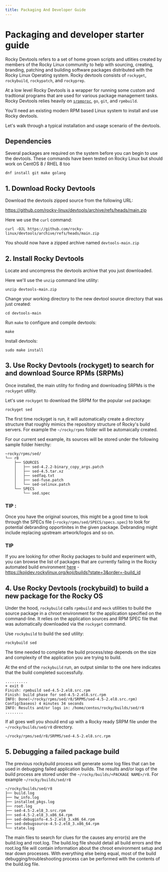 ```yaml
---
title: Packaging And Developer Guide
---
```


# Packaging and developer starter guide


Rocky Devtools refers to a set of home grown scripts and utlities created by members of the Rocky Linux community to help with sourcing, creating, branding, patching and building software packages distributed with the Rocky Linux Operating system.
Rocky devtools consists of `rockyget`, `rockybuild`, `rockypatch`, and `rockyprep`.

At a low level Rocky Devtools is a wrapper for running some custom and tradtional programs that are used for various package management tasks. Rocky Devtools relies heavily on [`srpmproc`](https://github.com/mstg/srpmproc), `go`, `git`, and `rpmbuild`.

You'll need an existing modern RPM based Linux system to install and use Rocky devtools.

Let's walk through a typical installation and usage scenario of the devtools.

## Dependencies
Several packages are required on the system before you can begin to use the devtools. These commands have been tested on Rocky Linux but should work on CentOS 8 / RHEL 8 too
```
dnf install git make golang
```

## 1. Download Rocky Devtools

Download the devtools zipped source from the following URL:

https://github.com/rocky-linux/devtools/archive/refs/heads/main.zip

Here we use the `curl` command:

```
curl -OJL https://github.com/rocky-linux/devtools/archive/refs/heads/main.zip
```

You should now have a zipped archive named `devtools-main.zip`


## 2. Install Rocky Devtools

Locate and uncompress the devtools archive that you just downloaded.

Here we'll use the `unzip` command line utility:

```
unzip devtools-main.zip
```

Change your working directory to the new devtool source directory that was just created:

```
cd devtools-main
```

Run `make` to configure and compile devtools:

```
make
```

Install devtools:

```
sudo make install
```

## 3. Use Rocky Devtools (rockyget) to search for and download Source RPMs (SRPMs)

Once installed, the main utility for finding and downloading SRPMs is the `rockyget` utility.

Let's use `rockyget` to download the SRPM for the popular `sed` package:

```
rockyget sed
```
The first time rockyget is run, it will automatically create a directory structure that roughly mimics the repository structure of Rocky's build servers. For example the `~/rocky/rpms` folder will be automaically created.

For our current sed example, its sources will be stored under the following sample folder hierchy:

```
~rocky/rpms/sed/
└── r8
    ├── SOURCES
    │   ├── sed-4.2.2-binary_copy_args.patch
    │   ├── sed-4.5.tar.xz
    │   ├── sedfaq.txt
    │   ├── sed-fuse.patch
    │   └── sed-selinux.patch
    └── SPECS
        └── sed.spec
```

### TIP :
Once you have the original sources, this might be a good time to look through the SPECs file (`~rocky/rpms/sed/SPECS/specs.spec`) to look for potential debranding opportinites in the given package. Debranding might include replacing upstream artwork/logos and so on.

### TIP
If you are looking for other Rocky packages to build and experiment with, you can browse the list of packages that are currently failing in the Rocky automated build environment [here](https://kojidev.rockylinux.org/koji/builds?state=3&order=-build_id)  -  https://kojidev.rockylinux.org/koji/builds?state=3&order=-build_id


## 4. Use Rocky Devtools (rockybuild) to build a new package for the Rocky OS

Under the hood, `rockybuild` calls `rpmbuild` and `mock` utilities to build the source package in a chroot environment for the application specified on the command-line. It relies on the application sources and RPM SPEC file that was automatically downloaded via the `rockyget` command.

Use `rockybuild` to build the sed utility:

```
rockybuild sed
```

The time needed to complete the build process/step depends on the size and complexity of the application you are trying to build.

At the end of the `rockybuild` run, an output similar to the one here indicates that the build completed successfully.

```
..........
+ exit 0
Finish: rpmbuild sed-4.5-2.el8.src.rpm
Finish: build phase for sed-4.5-2.el8.src.rpm
INFO: Done(~/rocky/rpms/sed/r8/SRPMS/sed-4.5-2.el8.src.rpm) Config(baseos) 4 minutes 34 seconds
INFO: Results and/or logs in: /home/centos/rocky/builds/sed/r8
........
```


If all goes well you should end up with a Rocky ready SRPM file under the `~/rocky/builds/sed/r8` directory.

`~/rocky/rpms/sed/r8/SRPMS/sed-4.5-2.el8.src.rpm`



## 5. Debugging a failed package build

The previous rockybuild process will generate some log files that can be used in debugging failed application builds. The results and/or logs of the build process are stored under the `~/rocky/builds/<PACKAGE NAME>/r8`. For example `~/rocky/builds/sed/r8`


```
~/rocky/builds/sed/r8
├── build.log
├── hw_info.log
├── installed_pkgs.log
├── root.log
├── sed-4.5-2.el8_3.src.rpm
├── sed-4.5-2.el8_3.x86_64.rpm
├── sed-debuginfo-4.5-2.el8_3.x86_64.rpm
├── sed-debugsource-4.5-2.el8_3.x86_64.rpm
└── state.log
```

The main files to search for clues for the causes any error(s) are the build.log and root.log.     The build.log file should detail all build errors and the root.log file will contain information about the chroot environment setup and tear down processes. With everything else being equal, most of the build debugging/troubleshooting process can be performed with the contents of the build.log file.
